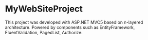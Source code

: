 # MyWebSiteProject
This project was developed with ASP.NET MVC5 based on n-layered architecture. 
Powered by components such as EntityFramework, FluentValidation, PagedList, Authorize.
